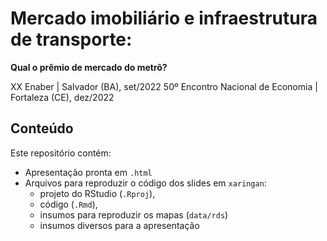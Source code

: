 # Mercado imobiliário e infraestrutura de transporte:
**Qual o prêmio de mercado do metrô?**

XX Enaber | Salvador (BA), set/2022
50º Encontro Nacional de Economia | Fortaleza (CE), dez/2022

## Conteúdo

Este repositório contém:

* Apresentação pronta em `.html`
* Arquivos para reproduzir o código dos slides em `xaringan`: 
  + projeto do RStudio (`.Rproj`), 
  + código (`.Rmd`), 
  + insumos para reproduzir os mapas (`data/rds`)
  + insumos diversos para a apresentação
